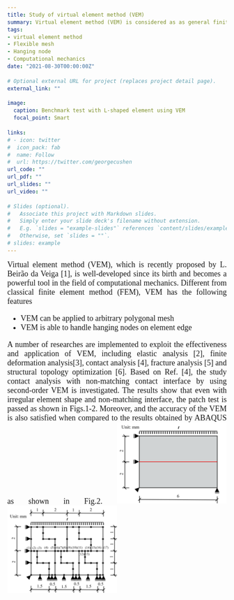 ```yaml
---
title: Study of virtual element method (VEM)
summary: Virtual element method (VEM) is considered as as general finite element method because it can be used for any arbitrary polygon meshes. 
tags:
- virtual element method
- Flexible mesh
- Hanging node
- Computational mechanics
date: "2021-08-30T00:00:00Z"

# Optional external URL for project (replaces project detail page).
external_link: ""

image:
  caption: Benchmark test with L-shaped element using VEM
  focal_point: Smart

links:
# - icon: twitter
#  icon_pack: fab
#  name: Follow
#  url: https://twitter.com/georgecushen
url_code: ""
url_pdf: ""
url_slides: ""
url_video: ""

# Slides (optional).
#   Associate this project with Markdown slides.
#   Simply enter your slide deck's filename without extension.
#   E.g. `slides = "example-slides"` references `content/slides/example-slides.md`.
#   Otherwise, set `slides = ""`.
# slides: example
---
```

<font size="4" font face = "Times New Roman">
<DIV align="justify">
  Virtual element method (VEM), which is recently proposed by L. Beirão da Veiga [1], is well-developed since its birth and becomes a powerful tool in the field of computational mechanics. Different from classical finite element method (FEM), VEM has the following features
  <ul>
  <li> VEM can be applied to arbitrary polygonal mesh </li>
  <li> VEM is able to handle hanging nodes on element edge </li>
  </ul>  
A number of researches are implemented to  exploit the effectiveness and application of VEM, including elastic analysis [2], finite deformation analysis[3], contact analysis [4], fracture analysis [5] and structural topology optimization [6]. Based on Ref. [4], the study contact analysis with non-matching contact interface by using second-order VEM is investigated. The results show that even with irregular element shape and non-matching interface, the patch test is passed as shown in Figs.1-2. Moreover, and the accuracy of the VEM is also satisfied when compared to the results obtained by ABAQUS as shown in Fig.2.
  <img src="VEM-2.png" style="width: 50%; height: 50%"><img src="VEM-3.png" style="width: 50%; height: 50%">

  
<font size="4" font face = "Times New Roman">
<DIV align="center">
  
</DIV> 
